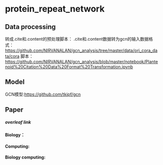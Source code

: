 # protein_repeat_network

## Data processing

转成.cite和.content的预处理脚本：
.cite和.content数据转为gcn的输入数据格式：https://github.com/NIRVANALAN/gcn_analysis/tree/master/data/ori_cora_data/cora
脚本：https://github.com/NIRVANALAN/gcn_analysis/blob/master/notebook/Plantenoid%20Citation%20Data%20Format%20Transformation.ipynb

## Model
GCN模型:https://github.com/tkipf/gcn

## Paper
##### overleaf link
#### Biology：

#### Computing:

#### Biology computing:

